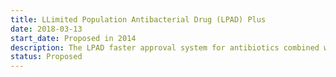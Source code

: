 ```yaml
---
title: LLimited Population Antibacterial Drug (LPAD) Plus
date: 2018-03-13
start_date: Proposed in 2014
description: The LPAD faster approval system for antibiotics combined with a monetary prize in return for conservation commitments and marginal cost pricing
status: Proposed
---
```

